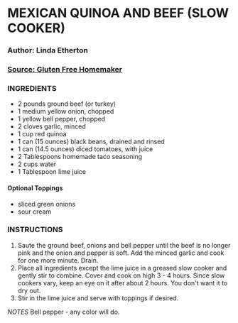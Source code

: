 # MEXICAN QUINOA AND BEEF (SLOW COOKER)
### Author: Linda Etherton
### [Source: Gluten Free Homemaker](http://glutenfreehomemaker.com/mexican-quinoa-and-beef-slow-cooker/)
 
### INGREDIENTS
- 2 pounds ground beef (or turkey)
- 1 medium yellow onion, chopped
- 1 yellow bell pepper, chopped
- 2 cloves garlic, minced
- 1 cup red quinoa
- 1 can (15 ounces) black beans, drained and rinsed
- 1 can (14.5 ounces) diced tomatoes, with juice
- 2 Tablespoons homemade taco seasoning
- 2 cups water
- 1 Tablespoon lime juice
#### Optional Toppings
- sliced green onions
- sour cream

### INSTRUCTIONS
1. Saute the ground beef, onions and bell pepper until the beef is no longer pink and the onion and pepper is soft. Add the minced garlic and cook for one more minute. Drain.
2. Place all ingredients except the lime juice in a greased slow cooker and gently stir to combine. Cover and cook on high 3 - 4 hours. Since slow cookers vary, keep an eye on it after about 2 hours. You don't want it to dry out.
3. Stir in the lime juice and serve with toppings if desired.

*NOTES*
Bell pepper - any color will do.

